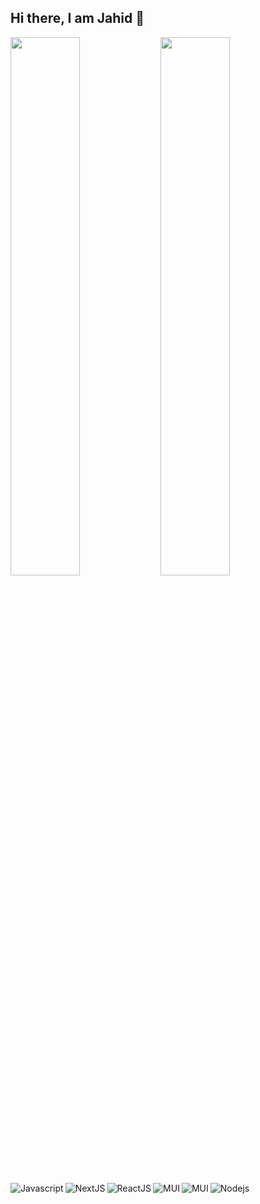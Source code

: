 ## Hi there, I am Jahid &#128075;

<img align="left" width="47%" src="https://github-readme-stats.vercel.app/api?username=itsjahidhasan&show_icons=true&theme=radical"/>
<img align="left" width="47%" src="https://github-readme-stats.vercel.app/api/top-langs/?username=itsjahidhasan&layout=compact"/>


<img alt="Javascript" align="left" src="https://img.shields.io/badge/JavaScript-323330?style=for-the-badge&logo=javascript&logoColor=F7DF1E"/>
<img alt="NextJS" align="left"  src="https://img.shields.io/badge/next.js-000000?style=for-the-badge&logo=nextdotjs&logoColor=white"/>
<img alt="ReactJS" align="left" src="https://img.shields.io/badge/React-20232A?style=for-the-badge&logo=react&logoColor=61DAFB"/>
<img alt="MUI" align="left" src="https://img.shields.io/badge/MUI-%230081CB.svg?style=for-the-badge&logo=mui&logoColor=white"/>
<img alt="Nodejs"  src="https://img.shields.io/badge/Node.js-339933?style=for-the-badge&logo=nodedotjs&logoColor=white"/>
<img alt="MUI" align="left" src="https://img.shields.io/badge/.NET-5C2D91?style=for-the-badge&logo=.net&logoColor=white"/>
